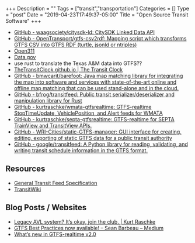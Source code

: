+++
Description = ""
Tags = ["transit","transportation"]
Categories = []
Type = "post"
Date = "2019-04-23T17:49:37-05:00"
Title = "Open Source Transit Software"
+++

- [GitHub - waagsociety/citysdk-ld: CitySDK Linked Data API](https://github.com/waagsociety/citysdk-ld)
- [GitHub - OpenTransport/gtfs-csv2rdf: Mapping script which transforms GTFS CSV into GTFS RDF (turtle, jsonld or ntriples)](https://github.com/OpenTransport/gtfs-csv2rdf)
- [Open311](http://www.open311.org/)
- [Data.gov](https://www.data.gov/)
- use rust to translate the Texas A&M data into GTFS??
- [TheTransitClock.github.io | The Transit Clock](https://thetransitclock.github.io/)
- [GitHub - bmwcarit/barefoot: Java map matching library for integrating the map into software and services with state-of-the-art online and offline map matching that can be used stand-alone and in the cloud.](https://github.com/bmwcarit/barefoot)
- [GitHub - bfrog/transitfeed: Public transit serializer/deserializer and manipulation library for Rust](https://github.com/bfrog/transitfeed)
- [GitHub - kurtraschke/wmata-gtfsrealtime: GTFS-realtime StopTimeUpdate, VehiclePosition, and Alert feeds for WMATA](https://github.com/kurtraschke/wmata-gtfsrealtime)
- [GitHub - kurtraschke/septa-gtfsrealtime: GTFS-realtime for SEPTA TrainView and TransitView APIs.](https://github.com/kurtraschke/septa-gtfsrealtime)
- [GitHub - WRI-Cities/static-GTFS-manager: GUI interface for creating, editing, exporting of static GTFS data for a public transit authority](https://github.com/WRI-Cities/static-GTFS-manager)
-  [GitHub - google/transitfeed: A Python library for reading, validating, and writing transit schedule information in the GTFS format.](https://github.com/google/transitfeed)


## Resources
- [General Transit Feed Specification](https://gtfs.org/best-practices/)
- [TransitWiki](https://www.transitwiki.org/TransitWiki/index.php/Main_Page)

## Blog Posts / Websites
- [Legacy AVL system? It’s okay, join the club. | Kurt Raschke](https://kurtraschke.com/2015/01/legacy-avl-export/)
- [GTFS Best Practices now available! – Sean Barbeau – Medium](https://medium.com/@sjbarbeau/gtfs-best-practices-now-available-88ac67194233)
- [What’s new in GTFS-realtime v2.0](https://medium.com/@sjbarbeau/whats-new-in-gtfs-realtime-v2-0-cd45e6a861e9)